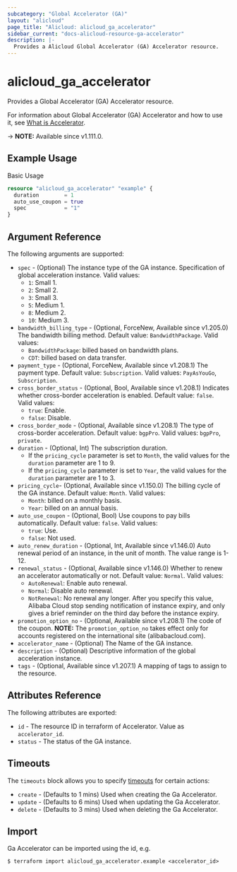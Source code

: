 ```yaml
---
subcategory: "Global Accelerator (GA)"
layout: "alicloud"
page_title: "Alicloud: alicloud_ga_accelerator"
sidebar_current: "docs-alicloud-resource-ga-accelerator"
description: |-
  Provides a Alicloud Global Accelerator (GA) Accelerator resource.
---
```


# alicloud_ga_accelerator

Provides a Global Accelerator (GA) Accelerator resource.

For information about Global Accelerator (GA) Accelerator and how to use it, see [What is Accelerator](https://www.alibabacloud.com/help/en/global-accelerator/latest/api-ga-2019-11-20-createaccelerator).

-> **NOTE:** Available since v1.111.0.

## Example Usage

Basic Usage

```terraform
resource "alicloud_ga_accelerator" "example" {
  duration        = 1
  auto_use_coupon = true
  spec            = "1"
}
```

## Argument Reference

The following arguments are supported:

* `spec` - (Optional) The instance type of the GA instance. Specification of global acceleration instance. Valid values:
  - `1`: Small 1.
  - `2`: Small 2.
  - `3`: Small 3.
  - `5`: Medium 1.
  - `8`: Medium 2.
  - `10`: Medium 3.
* `bandwidth_billing_type` - (Optional, ForceNew, Available since v1.205.0) The bandwidth billing method. Default value: `BandwidthPackage`. Valid values:
  - `BandwidthPackage`: billed based on bandwidth plans.
  - `CDT`: billed based on data transfer.
* `payment_type` - (Optional, ForceNew, Available since v1.208.1) The payment type. Default value: `Subscription`. Valid values: `PayAsYouGo`, `Subscription`.
* `cross_border_status` - (Optional, Bool, Available since v1.208.1) Indicates whether cross-border acceleration is enabled. Default value: `false`. Valid values:
  - `true`: Enable.
  - `false`: Disable.
* `cross_border_mode` - (Optional, Available since v1.208.1) The type of cross-border acceleration. Default value: `bgpPro`. Valid values: `bgpPro`, `private`.
* `duration` - (Optional, Int) The subscription duration.
    * If the `pricing_cycle` parameter is set to `Month`, the valid values for the `duration` parameter are 1 to 9.
    * If the `pricing_cycle` parameter is set to `Year`, the valid values for the `duration` parameter are 1 to 3.
* `pricing_cycle`- (Optional, Available since v1.150.0) The billing cycle of the GA instance. Default value: `Month`. Valid values:
  - `Month`: billed on a monthly basis.
  - `Year`: billed on an annual basis.
* `auto_use_coupon` - (Optional, Bool) Use coupons to pay bills automatically. Default value: `false`. Valid values:
  - `true`: Use.
  - `false`: Not used.
* `auto_renew_duration` - (Optional, Int, Available since v1.146.0) Auto renewal period of an instance, in the unit of month. The value range is 1-12.
* `renewal_status` - (Optional, Available since v1.146.0) Whether to renew an accelerator automatically or not. Default value: `Normal`. Valid values:
  - `AutoRenewal`: Enable auto renewal.
  - `Normal`: Disable auto renewal.
  - `NotRenewal`: No renewal any longer. After you specify this value, Alibaba Cloud stop sending notification of instance expiry, and only gives a brief reminder on the third day before the instance expiry.
* `promotion_option_no` - (Optional, Available since v1.208.1) The code of the coupon. **NOTE:** The `promotion_option_no` takes effect only for accounts registered on the international site (alibabacloud.com).
* `accelerator_name` - (Optional) The Name of the GA instance.
* `description` - (Optional) Descriptive information of the global acceleration instance.
* `tags` - (Optional, Available since v1.207.1) A mapping of tags to assign to the resource.

## Attributes Reference

The following attributes are exported:

* `id` - The resource ID in terraform of Accelerator. Value as `accelerator_id`.
* `status` - The status of the GA instance.

## Timeouts

The `timeouts` block allows you to specify [timeouts](https://www.terraform.io/docs/configuration-0-11/resources.html#timeouts) for certain actions:

* `create` - (Defaults to 1 mins) Used when creating the Ga Accelerator.
* `update` - (Defaults to 6 mins) Used when updating the Ga Accelerator.
* `delete` - (Defaults to 3 mins) Used when deleting the Ga Accelerator.

## Import

Ga Accelerator can be imported using the id, e.g.

```shell
$ terraform import alicloud_ga_accelerator.example <accelerator_id>
```
